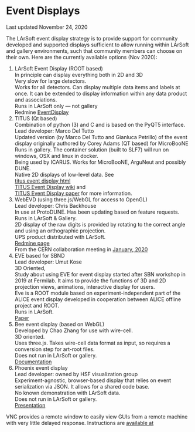 # Event Displays

Last updated November 24, 2020

The LArSoft event display strategy is to provide support for community developed and supported displays sufficient to allow running within LArSoft and gallery environments, such that community members can choose on their own. Here are the currently available options (Nov 2020):

1.  LArSoft Event Display (ROOT based)  
    In principle can display everything both in 2D and 3D  
    Very slow for large detectors.  
    Works for all detectors. Can display multiple data items and labels at once. It can be extended to display information within any data product and associations.  
    Runs in LArSoft only — not gallery  
    Redmine [EventDisplay](EventDisplay)
2.  TITUS (Qt based)  
    Combination of python (3) and C and is based on the PyQT5 interface.  
    Lead developer: Marco Del Tutto  
    Updated version (by Marco Del Tutto and Gianluca Petrillo) of the event display originally authored by Corey Adams (QT based) for MicroBooNE  
    Runs in gallery. The container solution (built to SLF7) will run on windows, OSX and linux in docker.  
    Being used by ICARUS. Works for MicroBooNE, ArguNeut and possibly DUNE.  
    Native 2D displays of low-level data. See  
    [titus event display html](https://sbnsoftware.github.io/icaruscode_wiki/EventDisplay/titus_event_display.html)  
    [TITUS Event Display wiki](https://cdcvs.fnal.gov/redmine/projects/sbndcode/wiki/TITUS_Event_Display) and  
    [TITUS Event Display paper](https://arxiv.org/abs/2007.06517) for more information.
3.  WebEVD (using three.js/WebGL for access to OpenGL)  
    Lead developer: Chris Backhouse  
    In use at ProtoDUNE. Has been updating based on feature requests.  
    Runs in LArSoft & Gallery.  
    2D display of the raw digits is provided by rotating to the correct angle and using an orthographic projection.  
    UPS product distributed with LArSoft.  
    [Redmine page](https://cdcvs.fnal.gov/redmine/projects/dunetpc/wiki/Instructions_for_WebEVD)  
    From the CERN collaboration meeting in [January, 2020](https://cdcvs.fnal.gov/redmine/attachments/62229/webevd.pdf)
4.  EVE based for SBND  
    Lead developer: Umut Kose  
    3D Oriented,  
    Study about using EVE for event display started after SBN workshop in 2019 at Fermilab. It aims to provide the functions of 3D and 2D projection views, animations, interactive display for users.  
    Eve is a ROOT module based on experiment-independent part of the ALICE event display developed in cooperation between ALICE offline project and ROOT.  
    Runs in LArSoft.  
    [Paper](https://inspirehep.net/files/88d70fb20fb99b61a904acbe920aa9be)
5.  Bee event display (based on WebGL)  
    Developed by Chao Zhang for use with wire-cell.  
    3D oriented.  
    Uses three.js. Takes wire-cell data format as input, so requires a conversion step for art-root files.  
    Does not run in LArSoft or gallery.  
    [Documentation](https://bnlif.github.io/wire-cell-docs/viz/bee/)
6.  Phoenix event display  
    Lead developer: owned by HSF visualization group  
    Experiment-agnostic, browser-based display that relies on event serialization via JSON. It allows for a shared code base.  
    No known demonstration with LArSoft data.  
    Does not run in LArSoft or gallery.  
    [Presentation](https://indico.cern.ch/event/916410/contributions/3852667/attachments/2051044/3437881/Phoenix_HSF_04062020.pdf)

VNC provides a remote window to easily view GUIs from a remote machine with very little delayed response. Instructions are [available at](https://cdcvs.fnal.gov/redmine/projects/sbndcode/wiki/Viewing_events_remotely_with_VNC)
